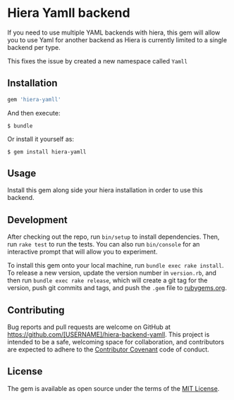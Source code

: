 # Hiera Yamll backend

If you need to use multiple YAML backends with hiera, this gem will allow you
to use Yaml for another backend as Hiera is currently limited to a single backend per type.

This fixes the issue by created a new namespace called `Yamll`  

## Installation

```ruby
gem 'hiera-yamll'
```

And then execute:

    $ bundle

Or install it yourself as:

    $ gem install hiera-yamll

## Usage

Install this gem along side your hiera installation in order to use this backend.

## Development

After checking out the repo, run `bin/setup` to install dependencies. Then, run `rake test` to run the tests. You can also run `bin/console` for an interactive prompt that will allow you to experiment.

To install this gem onto your local machine, run `bundle exec rake install`. To release a new version, update the version number in `version.rb`, and then run `bundle exec rake release`, which will create a git tag for the version, push git commits and tags, and push the `.gem` file to [rubygems.org](https://rubygems.org).

## Contributing

Bug reports and pull requests are welcome on GitHub at https://github.com/[USERNAME]/hiera-backend-yamll. This project is intended to be a safe, welcoming space for collaboration, and contributors are expected to adhere to the [Contributor Covenant](http://contributor-covenant.org) code of conduct.


## License

The gem is available as open source under the terms of the [MIT License](http://opensource.org/licenses/MIT).
